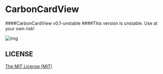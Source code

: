 # CarbonCardView

####CarbonCardView v0.1-unstable
####This version is unstable. Use at your own risk!

![img](https://github.com/ermalkaleci/CarbonCardView/blob/master/Screenshots/CarbonCardView.gif)

## LICENSE
[The MIT License (MIT)](https://github.com/ermalkaleci/CarbonBadgeLabel/blob/master/LICENSE)
